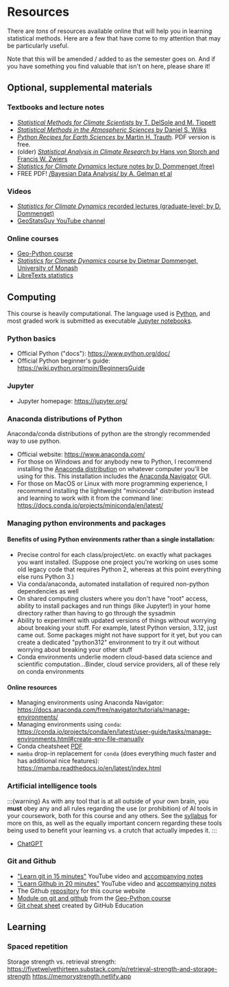 # Resources
There are *tons* of resources available online that will help you in learning statistical methods.  Here are a few that have come to my attention that may be particularly useful.

Note that this will be amended / added to as the semester goes on.  And if you have something you find valuable that isn't on here, please share it! 

## Optional, supplemental materials

### Textbooks and lecture notes
* [*Statistical Methods for Climate Scientists* by T. DelSole and M. Tippett](https://doi.org/10.1017/9781108659055)
* [*Statistical Methods in the Atmospheric Sciences* by Daniel S. Wilks](https://doi.org/10.1016/C2017-0-03921-6)
* [*Python Recipes for Earth Sciences* by Martin H. Trauth](https://link.springer.com/book/10.1007/978-3-031-07719-7).  PDF version is free.
* (older) [*Statistical Analysis in Climate Research* by Hans von Storch and Francis W. Zwiers](https://doi.org/10.1017/CBO9780511612336)
* [*Statistics for Climate Dynamics* lecture notes by D. Dommenget (free)](https://users.monash.edu.au/~dietmard/teaching/statistics-for-climate-reserach/dommenget.statistics.lecture.notes.pdf)
* FREE PDF! [/Bayesian Data Analysis/ by A. Gelman et al ](http://www.stat.columbia.edu/~gelman/book/)

### Videos
* [*Statistics for Climate Dynamics* recorded lectures (graduate-level; by D. Dommenget)](https://users.monash.edu.au/~dietmard/teaching/statistics-for-climate-reserach/lecture-videos/) 
* [GeoStatsGuy YouTube channel](https://www.youtube.com/@GeostatsGuyLectures)

### Online courses
* [Geo-Python course](https://geo-python-site.readthedocs.io/en/latest/index.html)
* [*Statistics for Climate Dynamics* course by Dietmar Dommenget, University of Monash](https://users.monash.edu.au/~dietmard/teaching/statistics-for-climate-reserach/)
* [LibreTexts statistics](https://stats.libretexts.org/)

## Computing
This course is heavily computational.  The language used is [Python](https://www.python.org/), and most graded work is submitted as executable [Jupyter notebooks](https://jupyter.org/).

### Python basics
* Official Python ("docs"): https://www.python.org/doc/ 
* Official Python beginner's guide: https://wiki.python.org/moin/BeginnersGuide

### Jupyter
* Jupyter homepage: https://jupyter.org/

### Anaconda distributions of Python
Anaconda/conda distributions of python are the strongly recommended way to use python.

* Official website: https://www.anaconda.com/
* For those on Windows and for anybody new to Python, I recommend installing the [Anaconda distribution](https://www.anaconda.com/download) on whatever computer you'll be using for this.  This installation includes the [Anaconda Navigator](https://docs.anaconda.com/free/navigator/) GUI.
* For those on MacOS or Linux with more programming experience, I recommend installing the lightweight "miniconda" distribution instead and learning to work with it from the command line: https://docs.conda.io/projects/miniconda/en/latest/

### Managing python environments and packages

#### Benefits of using Python environments rather than a single installation:
* Precise control for each class/project/etc. on exactly what packages you want installed.  (Suppose one project you're working on uses some old legacy code that requires Python 2, whereas at this point everything else runs Python 3.)
* Via conda/anaconda, automated installation of required non-python dependencies as well 
* On shared computing clusters where you don't have "root" access, ability to install packages and run things (like Jupyter!) in your home directory rather than having to go through the sysadmin
* Ability to experiment with updated versions of things without worrying about breaking your stuff.  For example, latest Python version, 3.12, just came out.  Some packages might not have support for it yet, but you can create a dedicated "python312" environment to try it out without worrying about breaking your other stuff
* Conda environments underlie modern cloud-based data science and scientific computation...Binder, cloud service providers, all of these rely on conda environments 

#### Online resources
* Managing environments using Anaconda Navigator: https://docs.anaconda.com/free/navigator/tutorials/manage-environments/ 
* Managing environments using `conda`: https://conda.io/projects/conda/en/latest/user-guide/tasks/manage-environments.html#create-env-file-manually
* Conda cheatsheet [PDF](https://docs.conda.io/projects/conda/en/latest/_downloads/843d9e0198f2a193a3484886fa28163c/conda-cheatsheet.pdf)
* `mamba` drop-in replacement for `conda` (does everything much faster and has additional nice features): https://mamba.readthedocs.io/en/latest/index.html

### Artificial intelligence tools
:::{warning}
As with any tool that is at all outside of your own brain, you **must** obey any and all rules regarding the use (or prohibition) of AI tools in your coursework, both for this course and any others.  See the [syllabus](./syllabus) for more on this, as well as the equally important concern regarding these tools being used to benefit your learning vs. a crutch that actually impedes it.
:::

* [ChatGPT](https://chat.openai.com)

### Git and Github

* ["Learn git in 15 minutes"](https://www.youtube.com/watch?v=USjZcfj8yxE) YouTube video and [accompanying notes](https://zarkom.notion.site/zarkom/Introduction-to-Git-ac396a0697704709a12b6a0e545db049)
* ["Learn Github in 20 minutes"](https://www.youtube.com/watch?v=nhNq2kIvi9s) YouTube video and [accompanying notes](https://zarkom.notion.site/zarkom/Introduction-to-GitHub-202af6f64bbd4299b15f238dcd09d2a7)
* The Github [repository](https://github.com/spencerahill/stat-methods-course) for this course website
* [Module on git and github](https://geo-python-site.readthedocs.io/en/latest/lessons/L2/git-basics.html) from the [Geo-Python course](https://geo-python-site.readthedocs.io/en/latest/index.html)
* [Git cheat sheet](https://education.github.com/git-cheat-sheet-education.pdf) created by GitHub Education

## Learning
### Spaced repetition
Storage strength vs. retrieval strength: https://fivetwelvethirteen.substack.com/p/retrieval-strength-and-storage-strength https://memorystrength.netlify.app